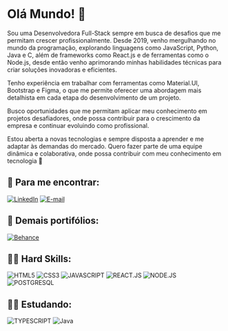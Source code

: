 # Olá Mundo! :dizzy:

Sou uma Desenvolvedora Full-Stack sempre em busca de desafios que me permitam crescer profissionalmente. Desde 2019, venho mergulhando no mundo da programação, explorando linguagens como JavaScript, Python, Java e C, além de frameworks como React.js e de ferramentas como o Node.js, desde então venho aprimorando minhas habilidades técnicas para criar soluções inovadoras e eficientes.

Tenho experiência em trabalhar com ferramentas como Material.UI, Bootstrap e Figma, o que me permite oferecer uma abordagem mais detalhista em cada etapa do desenvolvimento de um projeto.

Busco oportunidades que me permitam aplicar meu conhecimento em projetos desafiadores, onde possa contribuir para o crescimento da empresa e continuar evoluindo como profissional. 

Estou aberta a novas tecnologias e sempre disposta a aprender e me adaptar às demandas do mercado. Quero fazer parte de uma equipe dinâmica e colaborativa, onde possa contribuir com meu conhecimento em tecnologia :metal:

## :pushpin: Para me encontrar: 
[![LinkedIn](https://img.shields.io/badge/LinkedIn-0077B5?style=for-the-badge&logo=linkedin&logoColor=white)](https://www.linkedin.com/in/camila-f-s/)
[![E-mail](https://img.shields.io/badge/Gmail-D14836?style=for-the-badge&logo=gmail&logoColor=white)](camila.fernanda.souza97@gmail.com)

## :nazar_amulet: Demais portifólios: 
[![Behance](https://img.shields.io/badge/-Behance-blue?style=for-the-badge&logo=behance&logoColor=white)](https://www.behance.net/camila-souza97)

## :woman_technologist: Hard Skills: 
![HTML5](https://img.shields.io/badge/HTML5-E34F26?style=for-the-badge&logo=html5&logoColor=white)
![CSS3](https://img.shields.io/badge/CSS3-1572B6?style=for-the-badge&logo=css3&logoColor=white)
![JAVASCRIPT](https://img.shields.io/badge/JavaScript-323330?style=for-the-badge&logo=javascript&logoColor=F7DF1E)
![REACT.JS](https://img.shields.io/badge/React-20232A?style=for-the-badge&logo=react&logoColor=61DAFB)
![NODE.JS](https://img.shields.io/badge/Node.js-339933?style=for-the-badge&logo=nodedotjs&logoColor=white)
![POSTGRESQL](https://img.shields.io/badge/PostgreSQL-316192?style=for-the-badge&logo=postgresql&logoColor=white)

## :woman_student: Estudando:  
![TYPESCRIPT](https://img.shields.io/badge/TypeScript-007ACC?style=for-the-badge&logo=typescript&logoColor=white)
![Java](https://img.shields.io/badge/java-%23ED8B00.svg?style=for-the-badge&logo=openjdk&logoColor=white)

<!--
![Top Langs](https://github-readme-stats.vercel.app/api/top-langs/?username=camila-f-s&theme=tokyonight&custom_title=Top%20%Langs)
-->
